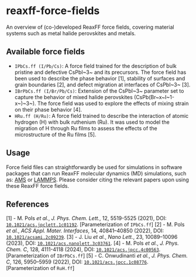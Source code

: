 # reaxff-force-fields

An overview of (co-)developed ReaxFF force fields, covering material systems such as metal halide perovskites and metals.

## Available force fields

 - `IPbCs.ff (I/Pb/Cs)`: A force field trained for the description of bulk pristine and defective CsPbI~3~ and its precursors. The force field has been used to describe the phase behavior [1], stability of surfaces and grain boundaries [2], and defect migration at interfaces of CsPbI~3~ [3].
 - `IBrPbCs.ff (I/Br/Pb/Cs)`: Extension of the CsPbI~3~ parameter set to capture the behavior of mixed halide perovskites (CsPb(Br~x~I~1-x~)~3~). The force field was used to explore the effects of mixing strain on their phase behavior [4].
 - `HRu.ff (H/Ru)`: A force field trained to describe the interaction of atomic hydrogen (H) with bulk ruthenium (Ru). It was used to model the migration of H through Ru films to assess the effects of the microstructure of the Ru films [5].

## Usage

Force field files can straightforwardly be used for simulations in software packages that can run ReaxFF molecular dynamics (MD) simulations, such as: [AMS](https://www.scm.com/amsterdam-modeling-suite/reaxff/) or [LAMMPS](https://www.lammps.org/#gsc.tab=0). Please consider citing the relevant papers upon using these ReaxFF force fields.

## References

[1] - M. Pols *et al.*, *J. Phys. Chem. Lett.*, 12, 5519-5525 (2021), DOI:  [`10.1021/acs.jpclett.1c01192`](https://doi.org/10.1021/acs.jpclett.1c01192). [Parameterization of `IPbCs.ff`]
[2] - M. Pols *et al.*, *ACS Appl. Mater. Interfaces*, 14, 40841–40850 (2022), DOI:  [`10.1021/acsami.2c09239`](https://doi.org/10.1021/acsami.2c09239).
[3] - J. Liu *et al.*, *Nano Lett.*, 23, 10089–10096 (2023), DOI:  [`10.1021/acs.nanolett.3c03761`](https://doi.org/10.1021/acs.nanolett.3c03761).
[4] - M. Pols *et al.*, *J. Phys. Chem. C*, 128, 4111-4118 (2024), DOI:  [`10.1021/acs.jpcc.4c00563`](https://doi.org/10.1021/acs.jpcc.4c00563). [Parameterization of `IBrPbCs.ff`]
[5] - C. Onwudinanti *et al.*, *J. Phys. Chem. C*, 126, 5950–5959 (2022), DOI:  [`10.1021/acs.jpcc.1c08776`](https://doi.org/10.1021/acs.jpcc.1c08776). [Parameterization of `RuH.ff`]
